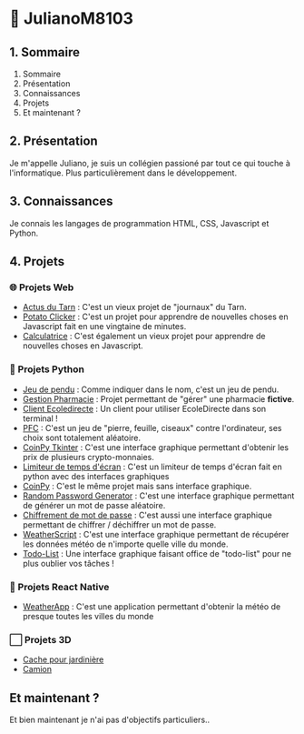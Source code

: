 # 👋 JulianoM8103

## 1. Sommaire

1. Sommaire
2. Présentation
3. Connaissances
4. Projets
5. Et maintenant ?

## 2. Présentation

Je m'appelle Juliano, je suis un collégien passioné par tout ce qui touche à l'informatique. Plus particulièrement dans le développement. 

## 3. Connaissances

Je connais les langages de programmation HTML, CSS, Javascript et Python.

## 4. Projets

### 🌐 Projets Web

  - [Actus du Tarn](https://github.com/JulianoM8103/Actus-du-Tarn) : C'est un vieux projet de "journaux" du Tarn.
  - [Potato Clicker](https://github.com/JulianoM8103/Potato-Clicker) : C'est un projet pour apprendre de nouvelles choses en Javascript fait en une vingtaine de minutes.
  - [Calculatrice](https://github.com/JulianoM8103/Calculatrice) : C'est également un vieux projet pour apprendre de nouvelles choses en Javascript.
  
### 🐍 Projets Python

  - [Jeu de pendu](https://github.com/JulianoM8103/Jeu-de-pendu) : Comme indiquer dans le nom, c'est un jeu de pendu.
  - [Gestion Pharmacie](https://github.com/JulianoM8103/Gestion-Pharmacie-PY) : Projet permettant de "gérer" une pharmacie **fictive**.
  - [Client Ecoledirecte](https://github.com/Thefern3750/ecoledirecte-terminal-client) : Un client pour utiliser EcoleDirecte dans son terminal !
  - [PFC](https://github.com/JulianoM8103/Pierre-Feuille-Ciseaux) : C'est un jeu de "pierre, feuille, ciseaux" contre l'ordinateur, ses choix sont totalement aléatoire.
  - [CoinPy Tkinter](https://github.com/JulianoM8103/CoinPy-Tkinter) : C'est une interface graphique permettant d'obtenir les prix de plusieurs crypto-monnaies.
  - [Limiteur de temps d'écran](https://github.com/JulianoM8103/limiteur-temps-ecran-python/tree/main) : C'est un limiteur de temps d'écran fait en python avec des interfaces graphiques
  - [CoinPy](https://github.com/JulianoM8103/CoinPy) : C'est le même projet mais sans interface graphique.
  - [Random Password Generator](https://github.com/JulianoM8103/Random-Password-Generator) : C'est une interface graphique permettant de générer un mot de passe aléatoire.
  - [Chiffrement de mot de passe](https://github.com/JulianoM8103/Chiffrement-de-mot-de-passe) : C'est aussi une interface graphique permettant de chiffrer / déchiffrer un mot de passe.
  - [WeatherScript](https://github.com/JulianoM8103/WeatherScript-in-python) : C'est une interface graphique permettant de récupérer les données météo de n'importe quelle ville du monde.
  - [Todo-List](https://github.com/JulianoM8103/Todo-list-python) : Une interface graphique faisant office de "todo-list" pour ne plus oublier vos tâches !

### 📱 Projets React Native

  - [WeatherApp](https://github.com/JulianoM8103/WeatherApp) : C'est une application permettant d'obtenir la météo de presque toutes les villes du monde

### ⬜ Projets 3D

  - [Cache pour jardinière](https://github.com/JulianoM8103/Cache-pour-jardiniere-3D)
  - [Camion](https://www.thingiverse.com/thing:6346471)

## Et maintenant ?
Et bien maintenant je n'ai pas d'objectifs particuliers..
